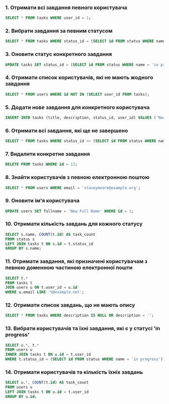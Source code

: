 ### 1. Отримати всі завдання певного користувача

```sql
SELECT * FROM tasks WHERE user_id = 1;
```

### 2. Вибрати завдання за певним статусом

```sql
SELECT * FROM tasks WHERE status_id = (SELECT id FROM status WHERE name = 'new');
```

### 3. Оновити статус конкретного завдання

```sql
UPDATE tasks SET status_id = (SELECT id FROM status WHERE name = 'in progress') WHERE id = 10;
```

### 4. Отримати список користувачів, які не мають жодного завдання

```sql
SELECT * FROM users WHERE id NOT IN (SELECT user_id FROM tasks);
```

### 5. Додати нове завдання для конкретного користувача

```sql
INSERT INTO tasks (title, description, status_id, user_id) VALUES ('New Task Title', 'Task description here.', (SELECT id FROM status WHERE name = 'new'), 1);
```

### 6. Отримати всі завдання, які ще не завершено

```sql
SELECT * FROM tasks WHERE status_id <> (SELECT id FROM status WHERE name = 'completed');
```

### 7. Видалити конкретне завдання

```sql
DELETE FROM tasks WHERE id = 13;
```

### 8. Знайти користувачів з певною електронною поштою

```sql
SELECT * FROM users WHERE email = 'staceymoore@example.org';
```

### 9. Оновити ім'я користувача

```sql
UPDATE users SET fullname = 'New Full Name' WHERE id = 1;
```

### 10. Отримати кількість завдань для кожного статусу

```sql
SELECT s.name, COUNT(t.id) AS task_count
FROM status s
LEFT JOIN tasks t ON s.id = t.status_id
GROUP BY s.name;
```

### 11. Отримати завдання, які призначені користувачам з певною доменною частиною електронної пошти

```sql
SELECT t.*
FROM tasks t
JOIN users u ON t.user_id = u.id
WHERE u.email LIKE '%@example.net';
```

### 12. Отримати список завдань, що не мають опису

```sql
SELECT * FROM tasks WHERE description IS NULL OR description = '';
```

### 13. Вибрати користувачів та їхні завдання, які є у статусі 'in progress'

```sql
SELECT u.*, t.*
FROM users u
INNER JOIN tasks t ON u.id = t.user_id
WHERE t.status_id = (SELECT id FROM status WHERE name = 'in progress');
```

### 14. Отримати користувачів та кількість їхніх завдань

```sql
SELECT u.*, COUNT(t.id) AS task_count
FROM users u
LEFT JOIN tasks t ON u.id = t.user_id
GROUP BY u.id;
```
